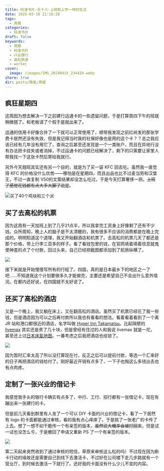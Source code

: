 ```yaml
---
title: 码凌书片·五十八·上班和上学一块的生活
date: 2025-03-10 21:16:28
tags:
  - 周报
categories:
  - 码凌书片
draft: false
keywords:
  - 周报
  - 码凌书片
  - 兴业银行
  - 高松旅游
  - worker
cover:
  image: /images/IMG_20240415_234419.webp
share: true
dir: posts/随笔/周报
---
```


## 疯狂星期四

这周因为想去解决一下之前建行运通卡的一些遗留问题，于是打算周四下午的班就稍微翘了。和老板请了个假于是就出来了。

运通的信用卡好像合并了一下就可以正常使用了，顺带我发现之前红岭发的那张学费卡居然还没有失效，但是我记得当时我的社保好像也是用的这个卡？？总之我应该已经有几年没有用它了，查询之后甚至还发现是一个一类账户，而且在异地行没有办法把卡挂失或者消掉，不过运通卡的问题已经解决了，剩下的只需要让家里人帮我找一下这张卡然后寄给我就行。

另外今天翘班其实还有另一个目的，就是为了买一袋 KFC 回去吃。虽然我一直觉得 KFC 的价格没什么优势——哪怕是在星期四，而且出品也比不过麦当劳和汉堡王，不过一直复制 V50的文案结果却没怎么吃过，于是今天打算奢侈一把。~~上班了感觉花钱都有点大手大脚了说是~~。

![买了40个鸡块和三个派](https://drive.sallyn.site/20250312212308857.webp)

## 买了去高松的机票

因为这周有一天加班上到了几乎21点半，所以我拿完工资身上好像剩了还有不少钱。众所周知，晚上人的脑子是不太清醒的，我有很多不应该的消费都是在晚上完成的。明明知道这个道理，我又开始翻酒店和机票了。去高松的机票几天了都还是那个价格，带上行李三百多的样子。看了看钱包里的钱，在官网填着填着信息就鬼使神差的点了个付款，回过头来，自己已经把截图都添加到了航旅纵横了。

![](https://drive.sallyn.site/20250312212920187.webp)

接下来就是开始慢慢写所有的行程了。四国，真的是日本最乡下的地区之一了吧……不知道我这个计划要做多久才能做完，主要还是希望自己不会出什么意外情况。在都内还好说，在四国就不太好说了。

## 还买了高松的酒店

又是一个晚上，我又躺在床上，又在翻高松的酒店。虽然买了机票已经花了我一些钱，但是酒店因为可以之后再付款所以我也有看看的想法。看着看着看到了一个离 JR 站和港口都很近的酒店，名字叫做 [Hyper Inn Takamatsu](https://maps.app.goo.gl/BFbbbVwqqyBUaPWJ8)。比起隔壁的 [livemax](https://maps.app.goo.gl/a8qYNjRkBHuan5No9) 其实还是贵了几十块，但是曾经有住过的人和我说 livemax 就是一坨，甚至还上过[日本床虱地图](https://sites.google.com/view/bedbugsmap/%E3%83%9B%E3%83%BC%E3%83%A0)。一番考虑之后我把酒店也给锁了。

![](https://drive.sallyn.site/20250312213508797.webp)

因为暂时汇率太高了所以没打算现在付，反正之后可以提前付款，等选一个汇率好的日子再把酒店的钱给付了。刚好最近开销有点多了，一下子也掏这么多钱出去也有点肉疼。

## 定制了一张兴业的借记卡

我感觉我手头的银行卡确实有点多了，中行、工行、招行都有一张借记卡，现在有蹦出来一张建行的卡。

但是前几天看到群里有人发了一个可以 DIY 卡面的兴业的借记卡，看了一下居然有 logo 的卡面都能通过审核，看的我有点心痒痒了。于是挑了一张老广的卡传了上去。想了一想不如干脆传一个有亲签的版本，~~虽然说大概率会被打回来~~，但是试一试也没怎么亏，于是撤回了申请又重新 PS 了一个有亲签的版本。

![](https://drive.sallyn.site/20250312213835446.webp)

第二天起来突然收到了通过审核的短信，草原来审核这么松的吗）不过现在因为断卡行动的缘故还是需要自己到线下去激活卡，不过好在公司楼下走几步路就有一个营业厅，到时候去激活一下就行了。还好我的卡面没有什么少儿不宜的内容。